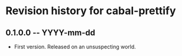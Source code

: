 # Revision history for cabal-prettify

## 0.1.0.0 -- YYYY-mm-dd

* First version. Released on an unsuspecting world.
